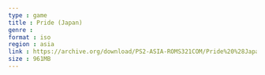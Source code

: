 ```yaml
---
type : game
title : Pride (Japan)
genre : 
format : iso
region : asia
link : https://archive.org/download/PS2-ASIA-ROMS321COM/Pride%20%28Japan%29.7z
size : 961MB
---
```

